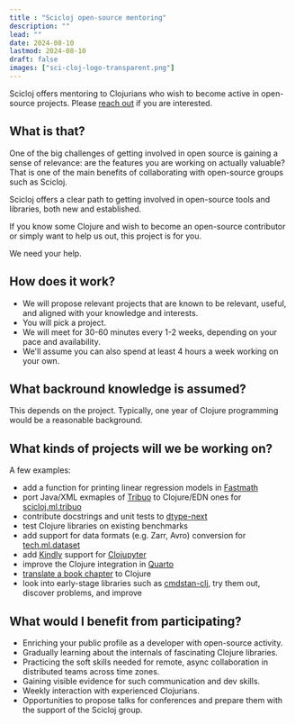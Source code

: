 ```yaml
---
title : "Scicloj open-source mentoring"
description: ""
lead: ""
date: 2024-08-10
lastmod: 2024-08-10
draft: false
images: ["sci-cloj-logo-transparent.png"]
---
```


Scicloj offers mentoring to Clojurians who wish to become active in open-source projects.
Please [reach out](https://scicloj.github.io/docs/community/contact/) if you are interested.

## What is that?

One of the big challenges of getting involved in open source is gaining a sense of relevance: are the features you are working on actually valuable?
That is one of the main benefits of collaborating with open-source groups such as Scicloj.

Scicloj offers a clear path to getting involved in open-source tools and libraries, both new and established.

If you know some Clojure and wish to become an open-source contributor or simply want to help us out, this project is for you.

We need your help.

## How does it work?

* We will propose relevant projects that are known to be relevant, useful, and aligned with your knowledge and interests.
* You will pick a project.
* We will meet for 30-60 minutes every 1-2 weeks, depending on your pace and availability.
* We'll assume you can also spend at least 4 hours a week working on your own.

## What backround knowledge is assumed?
This depends on the project. Typically, one year of Clojure programming would be a reasonable background.

## What kinds of projects will we be working on?
A few examples:
* add a function for printing linear regression models in [Fastmath](https://github.com/generateme/fastmath)
* port Java/XML exmaples of [Tribuo](https://tribuo.org/) to Clojure/EDN ones for [scicloj.ml.tribuo](https://github.com/scicloj/scicloj.ml.tribuo)
* contribute docstrings and unit tests to [dtype-next](https://github.com/cnuernber/dtype-next)
* test Clojure libraries on existing benchmarks
* add support for data formats (e.g. Zarr, Avro) conversion for [tech.ml.dataset](https://github.com/techascent/tech.ml.dataset)
* add [Kindly](https://scicloj.github.io/kindly-noted/) support for [Clojupyter](https://github.com/clojupyter/clojupyter)
* improve the Clojure integration in [Quarto](https://quarto.org/)
* [translate a book chapter](https://github.com/scicloj/translating-books) to Clojure
* look into early-stage libraries such as [cmdstan-clj](https://github.com/scicloj/cmdstan-clj), try them out, discover problems, and improve

##  What would I benefit from participating?
* Enriching your public profile as a developer with open-source activity.
* Gradually learning about the internals of fascinating Clojure libraries.
* Practicing the soft skills needed for remote, async collaboration in distributed teams across time zones.
* Gaining visible evidence for such communication and dev skills.
* Weekly interaction with experienced Clojurians.
* Opportunities to propose talks for conferences and prepare them with the support of the Scicloj group.
